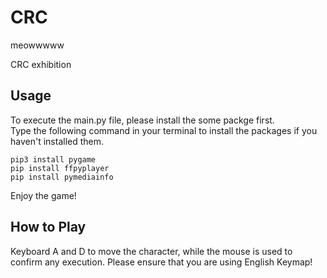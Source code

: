 # CRC
meowwwww 

CRC exhibition

## Usage
To execute the main.py file, please install the some packge first.  
Type the following command in your terminal to install the packages if you haven't installed them.  
```
pip3 install pygame
pip install ffpyplayer
pip install pymediainfo
```
Enjoy the game! 
## How to Play
Keyboard A and D to move the character, while the mouse is used to confirm any execution.
Please ensure that you are using English Keymap!
